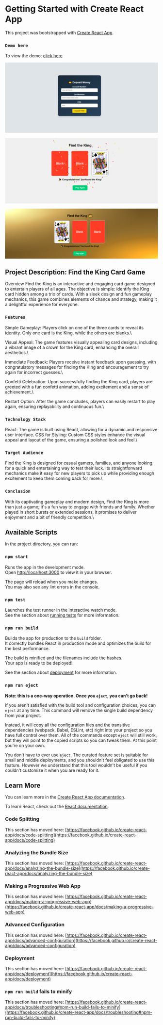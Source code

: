 # Getting Started with Create React App

This project was bootstrapped with [Create React App](https://github.com/facebook/create-react-app).

### `Demo here`
To view the demo: [click here](https://vermadilip.github.io/find-the-king/)

![alt text](image-2.png)

![alt text](image.png)

![alt text](image-1.png)

## Project Description: Find the King Card Game
Overview
Find the King is an interactive and engaging card game designed to entertain players of all ages. The objective is simple: identify the King card hidden among a trio of cards. With a sleek design and fun gameplay mechanics, this game combines elements of chance and strategy, making it a delightful experience for everyone.

### `Features`
Simple Gameplay: Players click on one of the three cards to reveal its identity. Only one card is the King, while the others are blanks.\

Visual Appeal: The game features visually appealing card designs, including a vibrant image of a crown for the King card, enhancing the overall aesthetics.\

Immediate Feedback: Players receive instant feedback upon guessing, with congratulatory messages for finding the King and encouragement to try again for incorrect guesses.\

Confetti Celebration: Upon successfully finding the King card, players are greeted with a fun confetti animation, adding excitement and a sense of achievement.\

Restart Option: After the game concludes, players can easily restart to play again, ensuring replayability and continuous fun.\

### `Technology Stack`
React: The game is built using React, allowing for a dynamic and responsive user interface.
CSS for Styling: Custom CSS styles enhance the visual appeal and layout of the game, ensuring a polished look and feel.\

### `Target Audience`
Find the King is designed for casual gamers, families, and anyone looking for a quick and entertaining way to test their luck. Its straightforward mechanics make it easy for new players to pick up while providing enough excitement to keep them coming back for more.\

### `Conclusion`
With its captivating gameplay and modern design, Find the King is more than just a game; it's a fun way to engage with friends and family. Whether played in short bursts or extended sessions, it promises to deliver enjoyment and a bit of friendly competition.\


## Available Scripts

In the project directory, you can run:

### `npm start`

Runs the app in the development mode.\
Open [http://localhost:3000](http://localhost:3000) to view it in your browser.

The page will reload when you make changes.\
You may also see any lint errors in the console.

### `npm test`

Launches the test runner in the interactive watch mode.\
See the section about [running tests](https://facebook.github.io/create-react-app/docs/running-tests) for more information.

### `npm run build`

Builds the app for production to the `build` folder.\
It correctly bundles React in production mode and optimizes the build for the best performance.

The build is minified and the filenames include the hashes.\
Your app is ready to be deployed!

See the section about [deployment](https://facebook.github.io/create-react-app/docs/deployment) for more information.

### `npm run eject`

**Note: this is a one-way operation. Once you `eject`, you can't go back!**

If you aren't satisfied with the build tool and configuration choices, you can `eject` at any time. This command will remove the single build dependency from your project.

Instead, it will copy all the configuration files and the transitive dependencies (webpack, Babel, ESLint, etc) right into your project so you have full control over them. All of the commands except `eject` will still work, but they will point to the copied scripts so you can tweak them. At this point you're on your own.

You don't have to ever use `eject`. The curated feature set is suitable for small and middle deployments, and you shouldn't feel obligated to use this feature. However we understand that this tool wouldn't be useful if you couldn't customize it when you are ready for it.

## Learn More

You can learn more in the [Create React App documentation](https://facebook.github.io/create-react-app/docs/getting-started).

To learn React, check out the [React documentation](https://reactjs.org/).

### Code Splitting

This section has moved here: [https://facebook.github.io/create-react-app/docs/code-splitting](https://facebook.github.io/create-react-app/docs/code-splitting)

### Analyzing the Bundle Size

This section has moved here: [https://facebook.github.io/create-react-app/docs/analyzing-the-bundle-size](https://facebook.github.io/create-react-app/docs/analyzing-the-bundle-size)

### Making a Progressive Web App

This section has moved here: [https://facebook.github.io/create-react-app/docs/making-a-progressive-web-app](https://facebook.github.io/create-react-app/docs/making-a-progressive-web-app)

### Advanced Configuration

This section has moved here: [https://facebook.github.io/create-react-app/docs/advanced-configuration](https://facebook.github.io/create-react-app/docs/advanced-configuration)

### Deployment

This section has moved here: [https://facebook.github.io/create-react-app/docs/deployment](https://facebook.github.io/create-react-app/docs/deployment)

### `npm run build` fails to minify

This section has moved here: [https://facebook.github.io/create-react-app/docs/troubleshooting#npm-run-build-fails-to-minify](https://facebook.github.io/create-react-app/docs/troubleshooting#npm-run-build-fails-to-minify)
